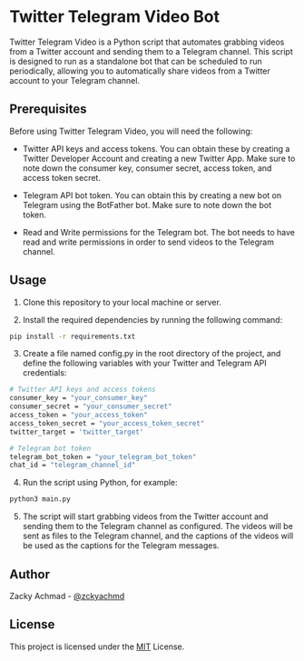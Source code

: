 # Twitter Telegram Video Bot

Twitter Telegram Video is a Python script that automates grabbing videos from a Twitter account and sending them to a Telegram channel. This script is designed to run as a standalone bot that can be scheduled to run periodically, allowing you to automatically share videos from a Twitter account to your Telegram channel.

## Prerequisites

Before using Twitter Telegram Video, you will need the following:

- Twitter API keys and access tokens. You can obtain these by creating a Twitter Developer Account and creating a new Twitter App. Make sure to note down the consumer key, consumer secret, access token, and access token secret.

- Telegram API bot token. You can obtain this by creating a new bot on Telegram using the BotFather bot. Make sure to note down the bot token.

- Read and Write permissions for the Telegram bot. The bot needs to have read and write permissions in order to send videos to the Telegram channel.

## Usage

1. Clone this repository to your local machine or server.

2. Install the required dependencies by running the following command:

```bash
pip install -r requirements.txt
```

3. Create a file named config.py in the root directory of the project, and define the following variables with your Twitter and Telegram API credentials:

```bash
# Twitter API keys and access tokens
consumer_key = "your_consumer_key"
consumer_secret = "your_consumer_secret"
access_token = "your_access_token"
access_token_secret = "your_access_token_secret"
twitter_target = 'twitter_target'

# Telegram bot token
telegram_bot_token = "your_telegram_bot_token"
chat_id = "telegram_channel_id"
```

4. Run the script using Python, for example:

```bash
python3 main.py
```

5. The script will start grabbing videos from the Twitter account and sending them to the Telegram channel as configured. The videos will be sent as files to the Telegram channel, and the captions of the videos will be used as the captions for the Telegram messages.

## Author

Zacky Achmad - [@zckyachmd](https://twitter.com/zckyachmd)

## License

This project is licensed under the [MIT](https://choosealicense.com/licenses/mit/) License.
